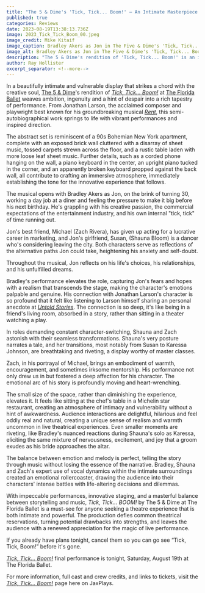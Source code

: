 ```yaml
---
title: "The 5 & Dime's 'Tick, Tick... Boom!' – An Intimate Masterpiece Capturing the Essence of the Artistic Struggle"
published: true
categories: Reviews
date: 2023-08-19T13:38:13.736Z
image: 2023_Tick_Tick_Boom_00.jpeg
image_credit: Mike Kitaif
image_caption: Bradley Akers as Jon in The Five & Dime's 'Tick, Tick... Boom!'
image_alt: Bradley Akers as Jon in The Five & Dime's 'Tick, Tick... Boom!' looking to the right of the camera with a pensive expression.
description: "The 5 & Dime's rendition of 'Tick, Tick... Boom!' is an intimate masterpiece of theatre. Join the emotional rollercoaster in this review."
author: Ray Hollister
excerpt_separator: <!--more-->
---
```

In a beautifully intimate and vulnerable display that strikes a chord with the creative soul, [The 5 & Dime](/theatres/the-5-and-dime/)'s rendition of *[Tick, Tick... Boom!](/productions/2023-tick-tick-boom/)* at [The Florida Ballet](/venues/the-florida-ballet/) weaves ambition, ingenuity and a hint of despair into a rich tapestry of performance. From Jonathan Larson, the acclaimed composer and playwright best known for his groundbreaking musical *[Rent](https://en.wikipedia.org/wiki/Rent_(musical))*, this semi-autobiographical work springs to life with vibrant performances and inspired direction.
<!--more-->
The abstract set is reminiscent of a 90s Bohemian New York apartment, complete with an exposed brick wall cluttered with a disarray of sheet music, tossed carpets strewn across the floor, and a rustic table laden with more loose leaf sheet music. Further details, such as a corded phone hanging on the wall, a piano keyboard in the center, an upright piano tucked in the corner, and an apparently broken keyboard propped against the back wall, all contribute to crafting an immersive atmosphere, immediately establishing the tone for the innovative experience that follows.

The musical opens with Bradley Akers as Jon, on the brink of turning 30, working a day job at a diner and feeling the pressure to make it big before his next birthday. He's grappling with his creative passion, the commercial expectations of the entertainment industry, and his own internal "tick, tick" of time running out.

Jon's best friend, Michael (Zach Rivera), has given up acting for a lucrative career in marketing, and Jon's girlfriend, Susan, (Shauna Bloom) is a dancer who's considering leaving the city. Both characters serve as reflections of the alternative paths Jon could take, heightening his anxiety and self-doubt.

Throughout the musical, Jon reflects on his life's choices, his relationships, and his unfulfilled dreams.

Bradley's performance elevates the role, capturing Jon's fears and hopes with a realism that transcends the stage, making the character's emotions palpable and genuine. His connection with Jonathan Larson's character is so profound that it felt like listening to Larson himself sharing an personal anecdote at [*Untold Stories*](https://news.wjct.org/podcast/untold-stories). The connection is so deep, it's like being in a friend's living room, absorbed in a story, rather than sitting in a theater watching a play.

In roles demanding constant character-switching, Shauna and Zach astonish with their seamless transformations. Shauna's very posture narrates a tale, and her transitions, most notably from Susan to Karessa Johnson, are breathtaking and riveting, a display worthy of master classes.

Zach, in his portrayal of Michael, brings an embodiment of warmth, encouragement, and sometimes irksome mentorship. His performance not only drew us in but fostered a deep affection for his character. The emotional arc of his story is profoundly moving and heart-wrenching.

The small size of the space, rather than diminishing the experience, elevates it. It feels like sitting at the chef's table in a Michelin star restaurant, creating an atmosphere of intimacy and vulnerability without a hint of awkwardness. Audience interactions are delightful, hilarious and feel oddly real and natural, creating a unique sense of realism and warmth uncommon in live theatrical experiences. Even smaller moments are riveting, like Bradley's nuanced reactions during Shauna's solo as Karessa, eliciting the same mixture of nervousness, excitement, and joy that a groom exudes as his bride approaches the altar.

The balance between emotion and melody is perfect, telling the story through music without losing the essence of the narrative. Bradley, Shauna and Zach's expert use of vocal dynamics within the intimate surroundings created an emotional rollercoaster, drawing the audience into their characters' intense battles with life-altering decisions and dilemmas.

With impeccable performances, innovative staging, and a masterful balance between storytelling and music, *Tick, Tick... BOOM!* by The 5 & Dime at The Florida Ballet is a must-see for anyone seeking a theatre experience that is both intimate and powerful. The production defies common theatrical reservations, turning potential drawbacks into strengths, and leaves the audience with a renewed appreciation for the magic of live performance.

If you already have plans tonight, cancel them so you can go see “Tick, Tick, Boom!” before it's gone. 

*[Tick, Tick... Boom!](/productions/2023-tick-tick-boom/)* final performance is tonight, Saturday, August 19th at The Florida Ballet. 

For more information, full cast and crew credits, and links to tickets, visit the *[Tick, Tick... Boom!](/productions/2023-tick-tick-boom/)* page here on JaxPlays.